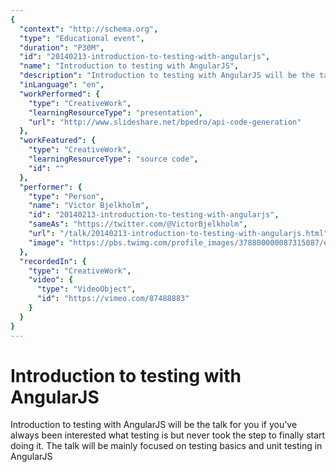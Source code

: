 ```yaml
---
{
  "context": "http://schema.org",
  "type": "Educational event",
  "duration": "P30M",
  "id": "20140213-introduction-to-testing-with-angularjs",
  "name": "Introduction to testing with AngularJS",
  "description": "Introduction to testing with AngularJS will be the talk for you if you've always been interested what testing is but never took the step to finally start doing it. The talk will be mainly focused on testing basics and unit testing in AngularJS",
  "inLanguage": "en",
  "workPerformed": {
    "type": "CreativeWork",
    "learningResourceType": "presentation",
    "url": "http://www.slideshare.net/bpedro/api-code-generation"
  },
  "workFeatured": {
    "type": "CreativeWork",
    "learningResourceType": "source code",
    "id": ""
  },
  "performer": {
    "type": "Person",
    "name": "Victor Bjelkholm",
    "id": "20140213-introduction-to-testing-with-angularjs",
    "sameAs": "https://twitter.com/@VictorBjelkholm",
    "url": "/talk/20140213-introduction-to-testing-with-angularjs.html",
    "image": "https://pbs.twimg.com/profile_images/378800000087315087/e5a78bb2b5c3051fdffed458ff6d7e9b.jpeg"
  },
  "recordedIn": {
    "type": "CreativeWork",
    "video": {
      "type": "VideoObject",
      "id": "https://vimeo.com/87488883"
    }
  }
}
---
```

# Introduction to testing with AngularJS

Introduction to testing with AngularJS will be the talk for you if you've always been interested what testing is but never took the step to finally start doing it. The talk will be mainly focused on testing basics and unit testing in AngularJS